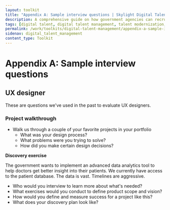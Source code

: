 ```yaml
---
layout: toolkit
title: "Appendix A: Sample interview questions | Skylight Digital Talent Management Handbook"
description: A comprehensive guide on how government agencies can recruit, hire, onboard, and retain digital talent.
tags: [digital talent, digital talent management, talent modernization, guide]
permalink: /work/toolkits/digital-talent-management/appendix-a-sample-interview-questions/
sidenav: digital_talent_management
content_type: Toolkit
---
```


# Appendix A: Sample interview questions

## UX designer

These are questions we've used in the past to evaluate UX designers.

### Project walkthrough

- Walk us through a couple of your favorite projects in your portfolio
    - What was your design process?
    - What problems were you trying to solve?
    - How did you make certain design decisions?

**Discovery exercise**

The government wants to implement an advanced data analytics tool to help doctors get better insight into their patients. We currently have access to the patient database. The data is vast. Timelines are aggressive.

- Who would you interview to learn more about what's needed?
- What exercises would you conduct to define product scope and vision?
- How would you define and measure success for a project like this?
- What does your discovery plan look like?
